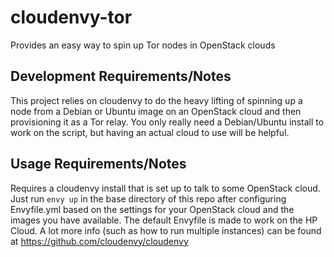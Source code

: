cloudenvy-tor
=================

Provides an easy way to spin up Tor nodes in OpenStack clouds

Development Requirements/Notes
------------------------------
This project relies on cloudenvy to do the heavy lifting of spinning up a node
from a Debian or Ubuntu image on an OpenStack cloud and then provisioning it
as a Tor relay. You only really need a Debian/Ubuntu install to work on the
script, but having an actual cloud to use will be helpful.

Usage Requirements/Notes
------------------------
Requires a cloudenvy install that is set up to talk to some OpenStack cloud.
Just run `envy up` in the base directory of this repo after configuring
Envyfile.yml based on the settings for your OpenStack cloud and the images you
have available. The default Envyfile is made to work on the HP Cloud.
A lot more info (such as how to run multiple instances) can be found at
https://github.com/cloudenvy/cloudenvy

